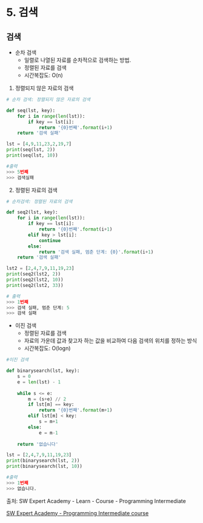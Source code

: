 # 5. 검색

## 검색

- 순차 검색
  - 일렬로 나열된 자료를 순차적으로 검색하는 방법.
  - 정렬된 자료를 검색
  - 시간복잡도: O(n)



1. 정렬되지 않은 자료의 검색

```python
# 순차 검색: 정렬되지 않은 자료의 검색

def seq(lst, key):
    for i in range(len(lst)):
        if key == lst[i]:
            return '{0}번째'.format(i+1)
    return '검색 실패'

lst = [4,9,11,23,2,19,7]
print(seq(lst, 2))
print(seq(lst, 10))

#출력
>>> 5번째
>>> 검색실패
```



2. 정렬된 자료의 검색

```python
# 순차검색: 정렬된 자료의 검색

def seq2(lst, key):
    for i in range(len(lst)):
        if key == lst[i]:
            return '{0}번째'.format(i+1)
        elif key > lst[i]:
            continue
        else:
            return '검색 실패, 멈춘 단계: {0}'.format(i+1)
    return '검색 실패'

lst2 = [2,4,7,9,11,19,23]
print(seq2(lst2, 2))
print(seq2(lst2, 10))
print(seq2(lst2, 33))

# 출력
>>> 1번째
>>> 검색 실패, 멈춘 단계: 5
>>> 검색 실패

```



- 이진 검색
  - 정렬된 자료를 검색
  - 자료의 가운데 값과 찾고자 하는 값을 비교하여 다음 검색의 위치를 정하는 방식
  - 시간복잡도: O(logn)

```python
#이진 검색

def binarysearch(lst, key):
    s = 0
    e = len(lst) - 1
    
    while s <= e:
        m = (s+e) // 2
        if lst[m] == key:
            return '{0}번째'.format(m+1)
        elif lst[m] < key:
            s = m+1
        else:
            e = m-1
    
    return '없습니다'

lst = [2,4,7,9,11,19,23]
print(binarysearch(lst, 2))
print(binarysearch(lst, 10))

#출력
>>> 1번째
>>> 없습니다.
```







출처: SW Expert Academy - Learn - Course - Programming Intermediate

[SW Expert Academy - Programming Intermediate course](https://swexpertacademy.com/main/learn/course/subjectList.do?courseId=AVuPDN86AAXw5UW6)